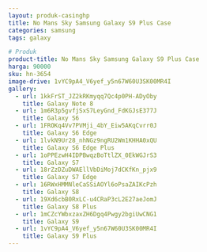 ```yaml
---
layout: produk-casinghp
title: No Mans Sky Samsung Galaxy S9 Plus Case
categories: samsung
tags: galaxy

# Produk
product-title: No Mans Sky Samsung Galaxy S9 Plus Case
harga: 90000
sku: hn-3654
image-drive: 1vYC9pA4_V6yef_y5n67W60U3SK00MR4I
gallery:
  - url: 1kkFrST_JZ2kRKmyqq7Qc4p0PH-ADyOby
    title: Galaxy Note 8
  - url: 1m6R3p5gvfjSxS7LeyGnd_FdKGJsE377J
    title: Galaxy S6
  - url: 1FROKq4Vv7PVMji_4bY_Eiw5AKqCvrr0J
    title: Galaxy S6 Edge
  - url: 1lvkN9Ur28_nhNGz9ngRU2Wm1KHHA0xQU
    title: Galaxy S6 Edge Plus
  - url: 1oPPEzwH4IDPBwqzBoTtlZX_0EkWGJrS3
    title: Galaxy S7
  - url: 18rZzDZuDWAEllVbDiMoj7dCKfKn_pjx9
    title: Galaxy S7 Edge
  - url: 16RWxHMMNleCaSSiAOYl6oPsaZAIKcPzh
    title: Galaxy S8
  - url: 19Xd6cbB0RxLC-u4CRaP3cL2E27aeJomJ
    title: Galaxy S8 Plus
  - url: 1mCZcYWbxzaxZH6Dgq4Pwgy2bgiUwCNG1
    title: Galaxy S9
  - url: 1vYC9pA4_V6yef_y5n67W60U3SK00MR4I
    title: Galaxy S9 Plus
---
```

